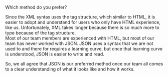 Which method do you prefer?

Since the XML syntax uses the tag structure, which similar to HTML, it is easier to adopt and understand for users who only have HTML experience, like us. Unfortunately, XML takes longer because there is so much more to type because of the tag structure.  
Most of our team members are experienced with HTML, but most of our team has never worked with JSON. JSON uses a syntax that we are not used to and there for requires a learning curve, but once that learning curve is understood, JSON is easier to write and read.

So, we all agree that JSON is our preferred method once our team all comes to a clear understanding of what it looks like and how it works.
